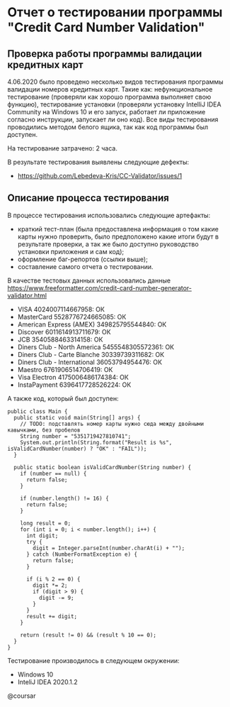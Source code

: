 # Отчет о тестировании программы "Credit Card Number Validation" #
## Проверка работы программы валидации кредитных карт ##
4.06.2020 было проведено несколько видов тестирования программы валидации номеров кредитных карт. 
Такие как: нефункциональное тестирование (проверяли как хорошо программа выполняет свою функцию), тестирование установки (проверяли установку IntelliJ IDEA Community на Windows 10 и его запуск, работает ли приложение согласно инструкции, запускает ли оно код). Все виды тестирования проводились методом белого ящика, так как код программы был доступен.

На тестирование затрачено: 2 часа.

В результате тестирования выявлены следующие дефекты:

* https://github.com/Lebedeva-Kris/CC-Validator/issues/1

## Описание процесса тестирования ##
В процессе тестирования использовались следующие артефакты:

* краткий тест-план (была предоставлена информация о том какие карты нужно проверить, было предположено какие итоги будут в результате проверки, а так же было доступно руководство установки приложения и сам код);
* оформление баг-репортов (ссылки выше);
* составление самого отчета о тестировании.

В качестве тестовых данных использовались данные https://www.freeformatter.com/credit-card-number-generator-validator.html

* VISA 4024007114667958: ОК
* MasterCard 5528776724665085: ОК
* American Express (AMEX) 349825795544840: ОК
* Discover 6011614913711679: ОК
* JCB 3540588463314158: ОК
* Diners Club - North America 5455548305572361: ОК
* Diners Club - Carte Blanche 30339739311682: ОК
* Diners Club - International 36053794954476: ОК
* Maestro 6761906514706419: ОК
* Visa Electron 4175006486174384: ОК
* InstaPayment 6396417728526224: ОК

А также код, который был доступен: 
```
public class Main {
  public static void main(String[] args) {
    // TODO: подставлять номер карты нужно сюда между двойными кавычками, без пробелов
    String number = "5351719427810741";
    System.out.println(String.format("Result is %s", isValidCardNumber(number) ? "OK" : "FAIL"));
  }

  public static boolean isValidCardNumber(String number) {
    if (number == null) {
      return false;
    }

    if (number.length() != 16) {
      return false;
    }

    long result = 0;
    for (int i = 0; i < number.length(); i++) {
      int digit;
      try {
        digit = Integer.parseInt(number.charAt(i) + "");
      } catch (NumberFormatException e) {
        return false;
      }

      if (i % 2 == 0) {
        digit *= 2;
        if (digit > 9) {
          digit -= 9;
        }
      }
      result += digit;
    }

    return (result != 0) && (result % 10 == 0);
  }
}
```

Тестирование производилось в следующем окружении:

* Windows 10
* InteliJ IDEA 2020.1.2

@coursar